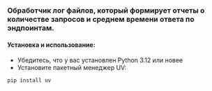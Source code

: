 ### Обработчик лог файлов, который формирует отчеты о количестве запросов и среднем времени ответа по эндпоинтам.

#### Установка и использование:

- Убедитесь, что у вас установлен Python 3.12 или новее
- Установите пакетный менеджер UV: 
```
pip install uv
```
